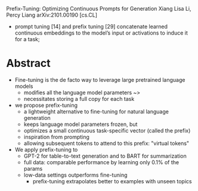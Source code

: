 Prefix-Tuning: Optimizing Continuous Prompts for Generation
Xiang Lisa Li, Percy Liang
arXiv:2101.00190 [cs.CL]

* prompt tuning [14] and prefix tuning [29] concatenate learned continuous
  embeddings to the model’s input or activations to induce it for a task;

# Abstract

* Fine-tuning is the de facto way to leverage large pretrained language models
  * modifies all the language model parameters ~>
  * necessitates storing a full copy for each task
* we propose prefix-tuning
  * a lightweight alternative to fine-tuning for natural language generation
  * keeps language model parameters frozen, but
  * optimizes a small continuous task-specific vector (called the prefix)
  * inspiration from prompting
  * allowing subsequent tokens to attend to this prefix: "virtual tokens"
* We apply prefix-tuning to
  * GPT-2 for table-to-text generation and to BART for summarization
  * full data: comparable performance by learning only 0.1% of the params
  * low-data settings outperforms fine-tuning
    * prefix-tuning extrapolates better to examples with unseen topics
